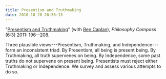 ```yaml
---
title: Presentism and Truthmaking
date: 2010-10-20 20:56:13
---
```


"[Presentism and Truthmaking](http://files.davidsanson.com/research/presentism-and-truthmaking.pdf)"
(with [Ben Caplan](http://people.cohums.ohio-state.edu/caplan16/)),
*Philosophy Compass* (6:3) 2011: 196--208.

<span
   class="Z3988" 
   title="ctx_ver=Z39.88-2004&amp;rft_val_fmt=info%3Aofi%2Ffmt%3Akev%3Amtx%3Ajournal&amp;rfr_id=info%3Asid%2Focoins.info%3Agenerator&amp;rft.genre=article&amp;rft.atitle=Presentism+and+Truthmaking&amp;rft.title=Philosophy+Compass&amp;rft.date=2011-03-01&amp;rft.volume=6&amp;rft.issue=3&amp;rft.spage=196&amp;rft.epage=208&amp;rft.aulast=Caplan&amp;rft.aufirst=Ben&amp;rft.au=Ben+Caplan&amp;rft.au=David+Sanson">
</span>

Three plausible views---Presentism, Truthmaking, and Independence---form
an inconsistent triad. By Presentism, all being is present being. By
Truthmaking, all truth supervenes on being. By Independence, some past
truths do not supervene on present being. Presentists must reject either
Truthmaking or Independence. We survey and assess various attempts to do
so.

